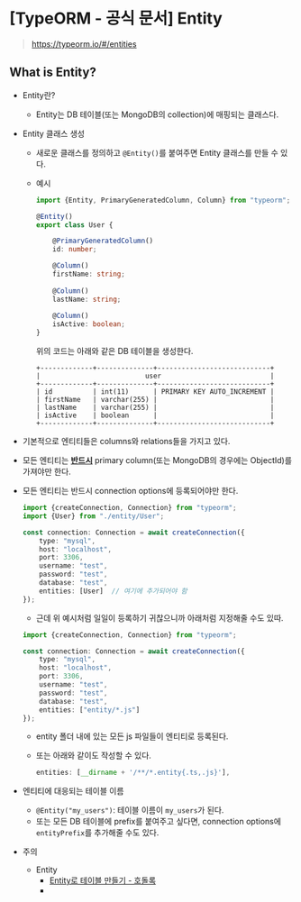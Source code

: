# [TypeORM - 공식 문서] Entity

> https://typeorm.io/#/entities



## What is Entity?

- Entity란?

  - Entity는 DB 테이블(또는 MongoDB의 collection)에 매핑되는 클래스다.

- Entity 클래스 생성

  - 새로운 클래스를 정의하고 `@Entity()`를 붙여주면 Entity 클래스를 만들 수 있다.

  - 예시

    ```typescript
    import {Entity, PrimaryGeneratedColumn, Column} from "typeorm";
    
    @Entity()
    export class User {
    
        @PrimaryGeneratedColumn()
        id: number;
    
        @Column()
        firstName: string;
      
        @Column()
        lastName: string;
      
        @Column()
        isActive: boolean;
    }
    ```

    위의 코드는 아래와 같은 DB 테이블을 생성한다.

    ```
    +-------------+--------------+----------------------------+
    |                          user                           |
    +-------------+--------------+----------------------------+
    | id          | int(11)      | PRIMARY KEY AUTO_INCREMENT |
    | firstName   | varchar(255) |                            |
    | lastName    | varchar(255) |                            |
    | isActive    | boolean      |                            |
    +-------------+--------------+----------------------------+
    ```



- 기본적으로 엔티티들은 columns와 relations들을 가지고 있다.

- 모든 엔티티는 **<u>반드시</u>** primary column(또는 MongoDB의 경우에는 ObjectId)를 가져야만 한다.

- 모든 엔티티는 반드시 connection options에 등록되어야만 한다.

  ```typescript
  import {createConnection, Connection} from "typeorm";
  import {User} from "./entity/User";
  
  const connection: Connection = await createConnection({
      type: "mysql",
      host: "localhost",
      port: 3306,
      username: "test",
      password: "test",
      database: "test",
      entities: [User]  // 여기에 추가되어야 함
  });
  ```

  - 근데 위 예시처럼 일일이 등록하기 귀찮으니까 아래처럼 지정해줄 수도 있따.

  ```typescript
  import {createConnection, Connection} from "typeorm";
  
  const connection: Connection = await createConnection({
      type: "mysql",
      host: "localhost",
      port: 3306,
      username: "test",
      password: "test",
      database: "test",
      entities: ["entity/*.js"]  
  });
  ```

  - entity 폴더 내에 있는 모든 js 파일들이 엔티티로 등록된다.

  - 또는 아래와 같이도 작성할 수 있다.

    ```typescript
    entities: [__dirname + '/**/*.entity{.ts,.js}'],
    ```

    





- 엔티티에 대응되는 테이블 이름
  - `@Entity("my_users")`: 테이블 이름이 `my_users`가 된다.
  - 또는 모든 DB 테이블에 prefix를 붙여주고 싶다면, connection options에 `entityPrefix`를 추가해줄 수도 있다.



- 주의
  - Entity
    - [Entity로 테이블 만들기 - 호돌록](https://log.hodol.dev/typescript/typeorm/entity)
    - 

















